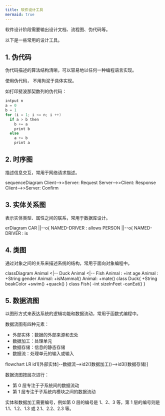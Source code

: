 ```yaml
---
title: 软件设计工具
mermaid: true
---
```


软件设计阶段需要输出设计文档、流程图、伪代码等。

以下是一些常用的设计工具。

## 1. 伪代码

伪代码描述的算法结构清晰，可以容易地以任何一种编程语言实现。

使用伪代码， 不用拘泥于具体实现。

如打印斐波那契数列的伪代码：

```c
intput n
a = 0
b = 1
for (i = 1; i <= n; i ++)
  if a > b then
    b += a
    print b
  else
    a += b
    print a
```

## 2. 时序图

描述信息交互，常用于网络请求描述。

<div class="mermaid">
sequenceDiagram
    Client-->>Server: Request
    Server-->>Client: Response
    Client-->>Server: Confirm
</div>

## 3. 实体关系图

表示实体类型、属性之间的联系，常用于数据库设计。

<div class="mermaid">
erDiagram
    CAR ||--o{ NAMED-DRIVER : allows
    PERSON ||--o{ NAMED-DRIVER : is
</div>

## 4. 类图

通过对象之间的关系来描述系统的结构，常用于面向对象编程中。

<div class="mermaid">
classDiagram
    Animal <|-- Duck
    Animal <|-- Fish
    Animal : +int age
    Animal : +String gender
    Animal: +isMammal()
    Animal: +mate()
    class Duck{
        +String beakColor
        +swim()
        +quack()
    }
    class Fish{
        -int sizeInFeet
        -canEat()
    }
</div>

## 5. 数据流图

以图形方式来表达系统的逻辑功能和数据流动，常用于函数式编程中。

数据流图有四种元素：

- 外部实体：数据的外部来源和去处
- 数据加工：处理单元
- 数据存储：信息的静态存储
- 数据流：处理单元的输入或输入

<div class="mermaid">
flowchart LR
  id1[外部实体]--数据流-->id2((数据加工))-->id3[(数据存储)]
</div>

数据流图按层次进行：

- 第 0 层专注于子系统间的数据流动
- 第 1 层专注于子系统内模块之间的数据流动

实体和数据加工需要编号，例如第 0 层的编号是 1、2、3 等，第 1 层的编号则是 1.1、1.2、1.3 或 2.1、2.2、2.3 等。